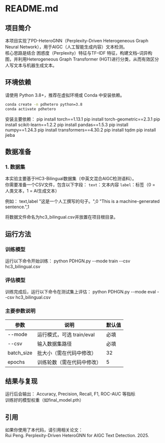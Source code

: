 # README.md

## 项目简介
本项目实现了PD-HeteroGNN（Perplexity-Driven Heterogeneous Graph Neural Network），用于AIGC（人工智能生成内容）文本检测。  
核心思路是结合 困惑度（Perplexity）特征与TF–IDF 特征，构建文档–词异构图，并利用Heterogeneous Graph Transformer (HGT)进行分类，从而有效区分人写文本与机器生成文本。


## 环境依赖
请使用 Python 3.8+，推荐在虚拟环境或 Conda 中安装依赖。

```bash
conda create -n pdhetero python=3.8
conda activate pdhetero
```

安装主要依赖：
pip install torch==1.13.1
pip install torch-geometric==2.3.1
pip install scikit-learn==1.2.2
pip install pandas==1.5.3
pip install numpy==1.24.3
pip install transformers==4.30.2
pip install tqdm
pip install jieba



## 数据准备

### 1. 数据集
本实验主要基于HC3-Bilingual数据集（中英文混合AIGC检测语料）。  
你需要准备一个CSV文件，包含以下字段：
`text`：文本内容
`label`：标签（0 = 人类文本，1 = AI生成文本）

例如：
text,label
"这是一个人工撰写的句子。",0
"This is a machine-generated sentence.",1

将数据文件命名为hc3_bilingual.csv并放置在项目根目录。


## 运行方法

### 训练模型
运行以下命令开始训练：
python PDHGN.py --mode train --csv hc3_bilingual.csv


### 评估模型
训练完成后，运行以下命令在测试集上评估：
python PDHGN.py --mode eval --csv hc3_bilingual.csv


### 主要参数说明
| 参数             | 说明                             | 默认值     |
| ------------ | ---------------------- | ------- |
| --mode       | 运行模式，可选 train/eval | 必填 |
| --csv            | 输入数据集路径                | 必填 |
| batch_size  | 批大小（需在代码中修改）| 32  |
| epochs       | 训练轮数（需在代码中修改） | 5 |



## 结果与复现
运行后会输出：
Accuracy, Precision, Recall, F1, ROC-AUC 等指标  
训练好的模型权重（如final_model.pth）


## 引用
如果你使用了本代码，请引用相关论文：  
Rui Peng. Perplexity-Driven HeteroGNN for AIGC Text Detection. 2025.
